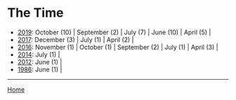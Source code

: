 # The Time

  * [2019](./the-time-2019.md): 
      October (10) | 
      September (2) | 
      July (7) | 
      June (10) | 
      April (5) | 
  * [2017](./the-time-2017.md): 
      December (3) | 
      July (1) | 
      April (2) | 
  * [2016](./the-time-2016.md): 
      November (1) | 
      October (1) | 
      September (2) | 
      July (1) | 
      April (3) | 
  * [2014](./the-time-2014.md): 
      July (1) | 
  * [2012](./the-time-2012.md): 
      June (1) | 
  * [1986](./the-time-1986.md): 
      June (1) | 

----

[Home](../)
